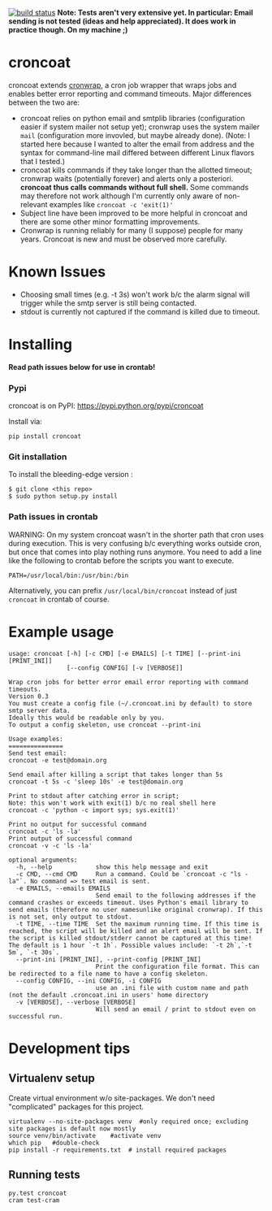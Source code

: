 [![build status](https://travis-ci.org/MatthiasKauer/croncoat.png?branch=master)](https://travis-ci.org/MatthiasKauer/croncoat)
**Note: Tests aren't very extensive yet. In particular: Email sending is not tested (ideas and help appreciated). It does work in practice though. On my machine ;)**

croncoat
===========================================
croncoat extends [cronwrap](https://github.com/Doist/cronwrap), a cron job wrapper that wraps jobs and enables better error reporting and command timeouts.
Major differences between the two are:

* croncoat relies on python email and smtplib libraries (configuration easier if system mailer not setup yet); cronwrap uses the system mailer ```mail``` (configuration more invovled, but maybe already done).
(Note: I started here because I wanted to alter the email from address and the syntax for command-line mail differed between different Linux flavors that I tested.)
* croncoat kills commands if they take longer than the allotted timeout; cronwrap waits (potentially forever) and alerts only a posteriori. **croncoat thus calls commands without full shell.** Some commands may therefore not work although I'm currently only aware of non-relevant examples like ```croncoat -c 'exit(1)'```
* Subject line have been improved to be more helpful in croncoat and there are some other minor formatting improvements.
* Cronwrap is running reliably for many (I suppose) people for many years. Croncoat is new and must be observed more carefully.

Known Issues
===========

* Choosing small times (e.g. -t 3s) won't work b/c the alarm signal will trigger while the smtp server is still being contacted.
* stdout is currently not captured if the command is killed due to timeout.

Installing
===========
**Read path issues below for use in crontab!**

### Pypi
croncoat is on PyPI: https://pypi.python.org/pypi/croncoat

Install via:
```
pip install croncoat
```

### Git installation
To install the bleeding-edge version :

    $ git clone <this repo>
    $ sudo python setup.py install

### Path issues in crontab
WARNING: On my system croncoat wasn't in the shorter path that cron uses during execution. This is very confusing b/c everything works outside cron, but once that comes into play nothing runs anymore. You need to add a line like the following to crontab before the scripts you want to execute.

```
PATH=/usr/local/bin:/usr/bin:/bin
```

Alternatively, you can prefix ```/usr/local/bin/croncoat``` instead of just ```croncoat``` in crontab of course.

Example usage
===========

```
usage: croncoat [-h] [-c CMD] [-e EMAILS] [-t TIME] [--print-ini [PRINT_INI]]
                [--config CONFIG] [-v [VERBOSE]]

Wrap cron jobs for better error email error reporting with command timeouts.
Version 0.3
You must create a config file (~/.croncoat.ini by default) to store smtp server data.
Ideally this would be readable only by you.
To output a config skeleton, use croncoat --print-ini

Usage examples:
===============
Send test email:
croncoat -e test@domain.org

Send email after killing a script that takes longer than 5s
croncoat -t 5s -c 'sleep 10s' -e test@domain.org

Print to stdout after catching error in script;
Note: this won't work with exit(1) b/c no real shell here
croncoat -c 'python -c import sys; sys.exit(1)'

Print no output for successful command
croncoat -c 'ls -la'
Print output of successful command
croncoat -v -c 'ls -la'

optional arguments:
  -h, --help            show this help message and exit
  -c CMD, --cmd CMD     Run a command. Could be `croncoat -c "ls -la"`. No command => test email is sent.
  -e EMAILS, --emails EMAILS
                        Send email to the following addresses if the command crashes or exceeds timeout. Uses Python's email library to send emails (therefore no user namesunlike original cronwrap). If this is not set, only output to stdout.
  -t TIME, --time TIME  Set the maximum running time. If this time is reached, the script will be killed and an alert email will be sent. If the script is killed stdout/stderr cannot be captured at this time! The default is 1 hour `-t 1h`. Possible values include: `-t 2h`,`-t 5m`, `-t 30s`.
  --print-ini [PRINT_INI], --print-config [PRINT_INI]
                        Print the configuration file format. This can be redirected to a file name to have a config skeleton.
  --config CONFIG, --ini CONFIG, -i CONFIG
                        use an .ini file with custom name and path  (not the default .croncoat.ini in users' home directory
  -v [VERBOSE], --verbose [VERBOSE]
                        Will send an email / print to stdout even on successful run.
```

Development tips
=============

## Virtualenv setup
Create virtual environment w/o site-packages. We don't need "complicated" packages for this project.
```
virtualenv --no-site-packages venv  #only required once; excluding site packages is default now mostly
source venv/bin/activate    #activate venv
which pip   #double-check
pip install -r requirements.txt  # install required packages
```

## Running tests
```
py.test croncoat
cram test-cram
```
